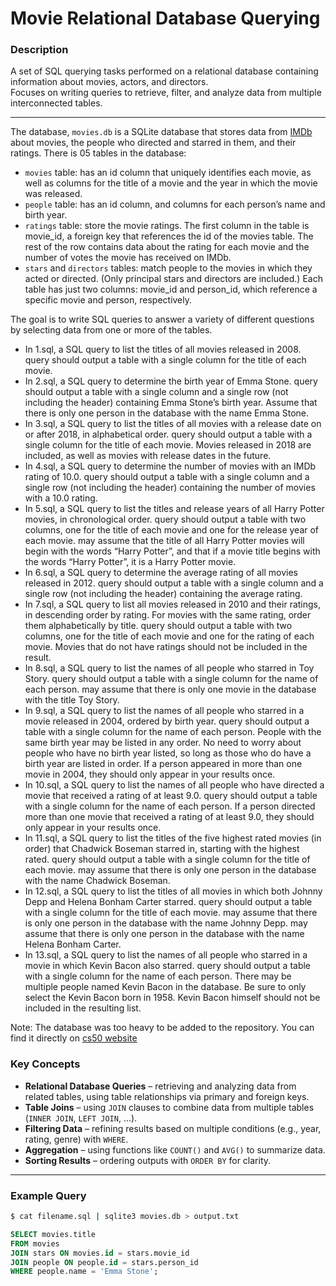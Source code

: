 # Movie Relational Database Querying 

### Description
A set of SQL querying tasks performed on a relational database containing information about movies, actors, and directors.  
Focuses on writing queries to retrieve, filter, and analyze data from multiple interconnected tables.

---
The database, `movies.db` is a SQLite database that stores data from [IMDb](/https://www.imdb.com/) about movies, the people who directed and starred in them, and their ratings.
There is 05 tables in the database:
- `movies` table: has an id column that uniquely identifies each movie, as well as columns for the title of a movie and the year in which the movie was released. 
- `people` table: has an id column, and columns for each person’s name and birth year.
- `ratings` table: store the movie ratings. The first column in the table is movie_id, a foreign key that references the id of the movies table. The rest of the row contains data about the rating for each movie and the number of votes the movie has received on IMDb.
- `stars` and `directors` tables: match people to the movies in which they acted or directed. (Only principal stars and directors are included.) Each table has just two columns: movie_id and person_id, which reference a specific movie and person, respectively.

The goal is to write SQL queries to answer a variety of different questions by selecting data from one or more of the tables.

- In 1.sql, a SQL query to list the titles of all movies released in 2008.
query should output a table with a single column for the title of each movie.
- In 2.sql, a SQL query to determine the birth year of Emma Stone.
query should output a table with a single column and a single row (not including the header) containing Emma Stone’s birth year.
Assume that there is only one person in the database with the name Emma Stone.
- In 3.sql, a SQL query to list the titles of all movies with a release date on or after 2018, in alphabetical order.
query should output a table with a single column for the title of each movie.
Movies released in 2018 are included, as well as movies with release dates in the future.
- In 4.sql, a SQL query to determine the number of movies with an IMDb rating of 10.0.
query should output a table with a single column and a single row (not including the header) containing the number of movies with a 10.0 rating.
- In 5.sql, a SQL query to list the titles and release years of all Harry Potter movies, in chronological order.
query should output a table with two columns, one for the title of each movie and one for the release year of each movie.
may assume that the title of all Harry Potter movies will begin with the words “Harry Potter”, and that if a movie title begins with the words “Harry Potter”, it is a Harry Potter movie.
- In 6.sql, a SQL query to determine the average rating of all movies released in 2012.
query should output a table with a single column and a single row (not including the header) containing the average rating.
- In 7.sql, a SQL query to list all movies released in 2010 and their ratings, in descending order by rating. For movies with the same rating, order them alphabetically by title.
query should output a table with two columns, one for the title of each movie and one for the rating of each movie.
Movies that do not have ratings should not be included in the result.
- In 8.sql, a SQL query to list the names of all people who starred in Toy Story.
query should output a table with a single column for the name of each person.
may assume that there is only one movie in the database with the title Toy Story.
- In 9.sql, a SQL query to list the names of all people who starred in a movie released in 2004, ordered by birth year.
query should output a table with a single column for the name of each person.
People with the same birth year may be listed in any order.
No need to worry about people who have no birth year listed, so long as those who do have a birth year are listed in order.
If a person appeared in more than one movie in 2004, they should only appear in your results once.
- In 10.sql, a SQL query to list the names of all people who have directed a movie that received a rating of at least 9.0.
query should output a table with a single column for the name of each person.
If a person directed more than one movie that received a rating of at least 9.0, they should only appear in your results once.
- In 11.sql, a SQL query to list the titles of the five highest rated movies (in order) that Chadwick Boseman starred in, starting with the highest rated.
query should output a table with a single column for the title of each movie.
may assume that there is only one person in the database with the name Chadwick Boseman.
- In 12.sql, a SQL query to list the titles of all movies in which both Johnny Depp and Helena Bonham Carter starred.
query should output a table with a single column for the title of each movie.
may assume that there is only one person in the database with the name Johnny Depp.
may assume that there is only one person in the database with the name Helena Bonham Carter.
- In 13.sql, a SQL query to list the names of all people who starred in a movie in which Kevin Bacon also starred.
query should output a table with a single column for the name of each person.
There may be multiple people named Kevin Bacon in the database. Be sure to only select the Kevin Bacon born in 1958.
Kevin Bacon himself should not be included in the resulting list.


Note: The database was too heavy to be added to the repository. You can find it directly on [cs50 website](https://cs50.harvard.edu/college/2020/spring/psets/7/movies/)


### **Key Concepts**
- **Relational Database Queries** – retrieving and analyzing data from related tables, using table relationships via primary and foreign keys.  
- **Table Joins** – using `JOIN` clauses to combine data from multiple tables (`INNER JOIN`, `LEFT JOIN`, ...).  
- **Filtering Data** – refining results based on multiple conditions (e.g., year, rating, genre) with `WHERE`.  
- **Aggregation** – using functions like `COUNT()` and `AVG()` to summarize data.  
- **Sorting Results** – ordering outputs with `ORDER BY` for clarity.  


---

### **Example Query**
```bash
$ cat filename.sql | sqlite3 movies.db > output.txt

```

```sql
SELECT movies.title
FROM movies
JOIN stars ON movies.id = stars.movie_id
JOIN people ON people.id = stars.person_id
WHERE people.name = 'Emma Stone';
```